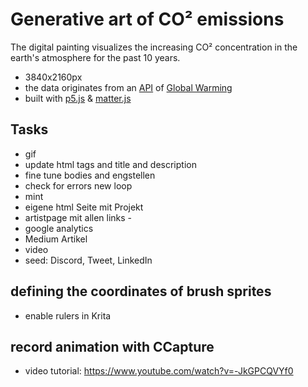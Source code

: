 # Generative art of CO² emissions

The digital painting visualizes the increasing CO² concentration in the earth's atmosphere for the past 10 years. 

* 3840x2160px
* the data originates from an [API](https://global-warming.org/api/co2-api) of [Global Warming](https://global-warming.org/)
* built with [p5.js](https://p5js.org/) & [matter.js](https://brm.io/matter-js/)


## Tasks
* gif
* update html tags and title and description
* fine tune bodies and engstellen
* check for errors new loop
* mint
* eigene html Seite mit Projekt
* artistpage mit allen links - 
* google analytics
* Medium Artikel
* video
* seed: Discord, Tweet, LinkedIn


## defining the coordinates of brush sprites
* enable rulers in Krita


## record animation with CCapture

* video tutorial: https://www.youtube.com/watch?v=-JkGPCQVYf0 